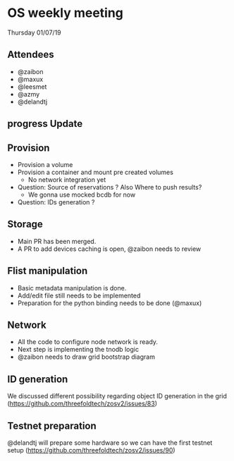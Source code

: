 # OS weekly meeting

Thursday 01/07/19

## Attendees

- @zaibon
- @maxux
- @leesmet
- @azmy
- @delandtj

## progress Update
## Provision
- Provision a volume 
- Provision a container and mount pre created volumes 
  - No network integration yet
- Question: Source of reservations ? Also Where to push results? 
  - We gonna use mocked bcdb for now
- Question: IDs generation ?
## Storage

- Main PR has been merged.
- A PR to add devices caching is open, @zaibon needs to review

## Flist manipulation

- Basic metadata manipulation is done.
- Add/edit file still needs to be implemented
- Preparation for the python binding needs to be done (@maxux)

## Network

- All the code to configure  node network is ready.
- Next step is implementing the tnodb logic
- @zaibon needs to draw grid bootstrap diagram

## ID generation

We discussed different possibility regarding object ID generation in the grid (https://github.com/threefoldtech/zosv2/issues/83)


## Testnet preparation

@delandtj will prepare some hardware so we can have the first testnet setup (https://github.com/threefoldtech/zosv2/issues/90)
